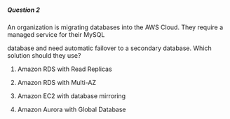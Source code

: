 ##### Question 2

An organization is migrating databases into the AWS Cloud. They require a
managed service for their MySQL

database and need automatic failover to a secondary database. Which solution
should they use?

1. Amazon RDS with Read Replicas

2. Amazon RDS with Multi-AZ

3. Amazon EC2 with database mirroring

4. Amazon Aurora with Global Database

